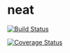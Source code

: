 neat
====

[![Build Status](https://drone.io/github.com/aureooms/neat/status.png)](https://drone.io/github.com/aureooms/neat/latest)

[![Coverage Status](https://coveralls.io/repos/aureooms/neat/badge.png)](https://coveralls.io/r/aureooms/neat)